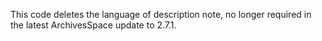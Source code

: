 This code deletes the language of description note, no longer required in the latest ArchivesSpace update to 2.7.1.
